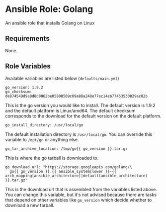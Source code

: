 # Ansible Role: Golang

An ansible role that installs Golang on Linux

## Requirements

None.

## Role Variables

Available variables are listed below (`defaults/main.yml`)

    go_version: 1.9.2
    go_checksum: de874549d9a8d8d8062be05808509c09a88a248e77ec14eb77453530829ac02b

This is the go version you would like to install. The default version is 1.9.2 and the default platform is Linux/amd64. The default checksum corresponds to the download for the default version on the default platform.

    go_install_directory: /usr/local/go

The default installation directory is `/usr/local/go`. You can override this variable to `/opt/go` or anything else.

    go_tar_archive_location: /tmp/go{{ go_version }}.tar.gz

This is where the go tarball is downloaded to.

    go_download_url: "https://storage.googleapis.com/golang/\
      go{{ go_version }}.{{ ansible_system|lower }}-{{ arch_mapping[ansible_architecture]|default(ansible_architecture) }}.tar.gz"

This is the download url that is assembled from the variables listed above. You can change this variable, but it's not advised because there are tasks that depend on other variables like `go_version` which decide whether to download a new tarball.
